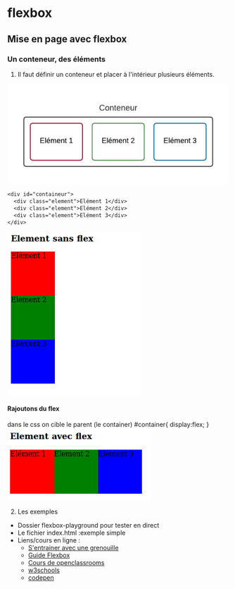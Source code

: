 # flexbox

## Mise en page avec flexbox

### Un conteneur, des éléments

1. Il faut définir un conteneur et placer à l'intérieur plusieurs éléments.

![flexbox container](images/flexbox_conteneur.png)

    <div id="containeur">
      <div class="element">Elément 1</div>
      <div class="element">Elément 2</div>
      <div class="element">Elément 3</div>
    </div>
![sans flex](images/sansFlex.png)    

#### Rajoutons du flex
dans le css on cible le parent (le container)
    #container{
      display:flex;
    }
![avec flex](images/avecFlex.png)

2. Les exemples
  + Dossier flexbox-playground pour tester en direct
  + Le fichier index.html :exemple simple
  + Liens/cours en ligne :
    + [S'entrainer avec une grenouille](http://flexboxfroggy.com/)
    + [Guide Flexbox](https://css-tricks.com/snippets/css/a-guide-to-flexbox/)
    + [Cours de openclassrooms](https://openclassrooms.com/courses/apprenez-a-creer-votre-site-web-avec-html5-et-css3/la-mise-en-page-avec-flexbox)
    + [w3schools](https://www.w3schools.com/css/css3_flexbox.asp)
    + [codepen](https://codepen.io/enxaneta/pen/adLPwv?q=flexbox&limit=all&type=type-pens)
